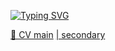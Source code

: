 <a href="https://git.io/typing-svg"><img src="https://readme-typing-svg.herokuapp.com?font=Montserrat+Alternates&pause=1000&color=16B4FF&random=false&width=550&lines=Hi+there%2C+i%60m+Artyom.+Front-end+software+engineer.;Samurai,+philanthropist,+developer,+toilet+director" alt="Typing SVG" /></a>

<a href='https://drive.google.com/file/d/150JoV2vQHIBIOtcNQunrjvGda4Gt07vA/view?usp=sharing' target="_blank">🐋 CV main</a>
<a href='https://drive.google.com/file/d/1-2cROoo7d0131Zd6GT8V7Td0qqvshK9j/view?usp=sharing' target="_blank" >| secondary</a>


<!--<div>-->
<!--    <a href="https://git.io/typing-svg"><img src="https://readme-typing-svg.demolab.com?font=Montserrat+Alternates&pause=1000&repeat=false&random=false&width=140&lines=Tech+stack%3A" alt="Typing SVG" /></a>-->
<!--    <img src="https://cdn.jsdelivr.net/gh/devicons/devicon/icons/javascript/javascript-plain.svg" width='40px' height='40px'/>-->
<!--    <img src="https://cdn.jsdelivr.net/gh/devicons/devicon/icons/typescript/typescript-original.svg"  width='40px' height='40px'/>-->
<!--    <img src="https://cdn.jsdelivr.net/gh/devicons/devicon/icons/react/react-original.svg"  width='40px' height='40px'/>-->
<!--    <img src="https://cdn.jsdelivr.net/gh/devicons/devicon/icons/redux/redux-original.svg"  width='40px' height='40px'/>-->
<!--    <img src="https://cdn.jsdelivr.net/gh/devicons/devicon/icons/sass/sass-original.svg" width='40px' height='40px' />-->
<!--    <img src="https://cdn.jsdelivr.net/gh/devicons/devicon/icons/storybook/storybook-original.svg"  width='40px' height='40px'/>-->
<!--    <img src="https://cdn.jsdelivr.net/gh/devicons/devicon/icons/html5/html5-original.svg" width='40px' height='40px' />-->
<!--    <img src="https://cdn.jsdelivr.net/gh/devicons/devicon/icons/css3/css3-original.svg" width='40px' height='40px'/>-->
<!--    <img src="https://cdn.jsdelivr.net/gh/devicons/devicon/icons/git/git-original.svg" width='40px' height='40px'/>-->
<!--    <img src="https://cdn.jsdelivr.net/gh/devicons/devicon/icons/jest/jest-plain.svg" width='40px' height='40px'/>-->
<!--    <img src="https://cdn.jsdelivr.net/gh/devicons/devicon/icons/materialui/materialui-original.svg" width='40px' height='40px'/>-->
<!--    <img src="https://cdn.jsdelivr.net/gh/devicons/devicon/icons/nodejs/nodejs-original.svg" width='40px' height='40px'/>-->
<!--    <img src="https://cdn.jsdelivr.net/gh/devicons/devicon/icons/jetbrains/jetbrains-original.svg" width='40px' height='40px'/>-->
<!--    <img src="https://cdn.jsdelivr.net/gh/devicons/devicon/icons/illustrator/illustrator-plain.svg"  width='40px' height='40px'/>-->
<!--</div>-->


